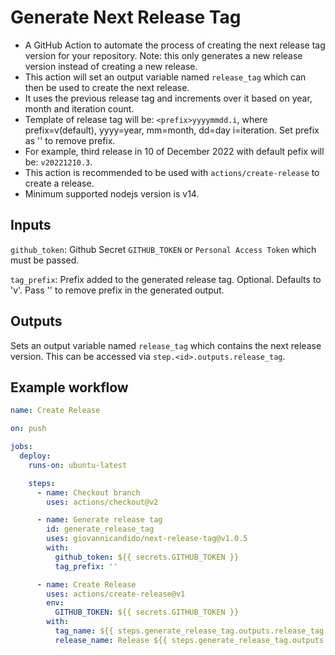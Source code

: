 # Generate Next Release Tag

- A GitHub Action to automate the process of creating the next release tag version for your repository. Note: this only generates a new release version instead of creating a new release.
- This action will set an output variable named `release_tag` which can then be used to create the next release.
- It uses the previous release tag and increments over it based on year, month and iteration count.
- Template of release tag will be: `<prefix>yyyymmdd.i`, where prefix=v(default), yyyy=year, mm=month, dd=day i=iteration. Set prefix as '' to remove prefix.
- For example, third release in 10 of December 2022 with default pefix will be: `v20221210.3`.
- This action is recommended to be used with `actions/create-release` to create a release.
- Minimum supported nodejs version is v14.

## Inputs

`github_token`: Github Secret `GITHUB_TOKEN` or `Personal Access Token` which must be passed.

`tag_prefix`: Prefix added to the generated release tag. Optional. Defaults to 'v'. Pass '' to remove prefix in the generated output.

## Outputs

Sets an output variable named `release_tag` which contains the next release version. This can be accessed via `step.<id>.outputs.release_tag`.

## Example workflow

```yaml
name: Create Release

on: push

jobs:
  deploy:
    runs-on: ubuntu-latest

    steps:
      - name: Checkout branch
        uses: actions/checkout@v2

      - name: Generate release tag
        id: generate_release_tag
        uses: giovannicandido/next-release-tag@v1.0.5
        with:
          github_token: ${{ secrets.GITHUB_TOKEN }}
          tag_prefix: ''

      - name: Create Release
        uses: actions/create-release@v1
        env:
          GITHUB_TOKEN: ${{ secrets.GITHUB_TOKEN }}
        with:
          tag_name: ${{ steps.generate_release_tag.outputs.release_tag }}
          release_name: Release ${{ steps.generate_release_tag.outputs.release_tag }}
```

